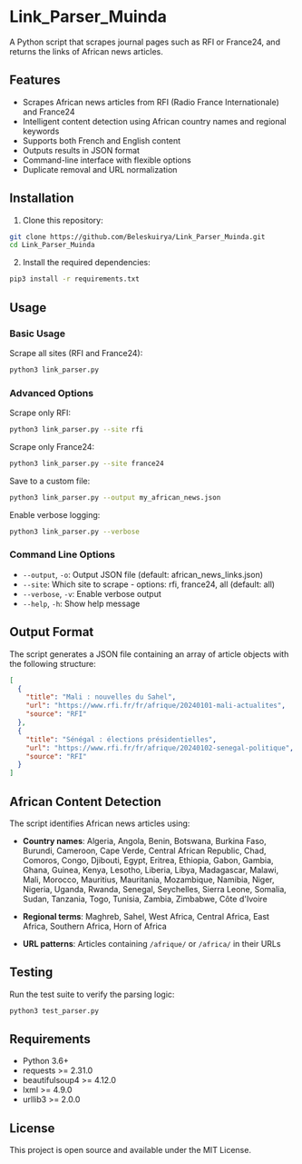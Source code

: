 # Link_Parser_Muinda

A Python script that scrapes journal pages such as RFI or France24, and returns the links of African news articles.

## Features

- Scrapes African news articles from RFI (Radio France Internationale) and France24
- Intelligent content detection using African country names and regional keywords
- Supports both French and English content
- Outputs results in JSON format
- Command-line interface with flexible options
- Duplicate removal and URL normalization

## Installation

1. Clone this repository:
```bash
git clone https://github.com/Beleskuirya/Link_Parser_Muinda.git
cd Link_Parser_Muinda
```

2. Install the required dependencies:
```bash
pip3 install -r requirements.txt
```

## Usage

### Basic Usage

Scrape all sites (RFI and France24):
```bash
python3 link_parser.py
```

### Advanced Options

Scrape only RFI:
```bash
python3 link_parser.py --site rfi
```

Scrape only France24:
```bash
python3 link_parser.py --site france24
```

Save to a custom file:
```bash
python3 link_parser.py --output my_african_news.json
```

Enable verbose logging:
```bash
python3 link_parser.py --verbose
```

### Command Line Options

- `--output`, `-o`: Output JSON file (default: african_news_links.json)
- `--site`: Which site to scrape - options: rfi, france24, all (default: all)
- `--verbose`, `-v`: Enable verbose output
- `--help`, `-h`: Show help message

## Output Format

The script generates a JSON file containing an array of article objects with the following structure:

```json
[
  {
    "title": "Mali : nouvelles du Sahel",
    "url": "https://www.rfi.fr/fr/afrique/20240101-mali-actualites",
    "source": "RFI"
  },
  {
    "title": "Sénégal : élections présidentielles", 
    "url": "https://www.rfi.fr/fr/afrique/20240102-senegal-politique",
    "source": "RFI"
  }
]
```

## African Content Detection

The script identifies African news articles using:

- **Country names**: Algeria, Angola, Benin, Botswana, Burkina Faso, Burundi, Cameroon, Cape Verde, Central African Republic, Chad, Comoros, Congo, Djibouti, Egypt, Eritrea, Ethiopia, Gabon, Gambia, Ghana, Guinea, Kenya, Lesotho, Liberia, Libya, Madagascar, Malawi, Mali, Morocco, Mauritius, Mauritania, Mozambique, Namibia, Niger, Nigeria, Uganda, Rwanda, Senegal, Seychelles, Sierra Leone, Somalia, Sudan, Tanzania, Togo, Tunisia, Zambia, Zimbabwe, Côte d'Ivoire

- **Regional terms**: Maghreb, Sahel, West Africa, Central Africa, East Africa, Southern Africa, Horn of Africa

- **URL patterns**: Articles containing `/afrique/` or `/africa/` in their URLs

## Testing

Run the test suite to verify the parsing logic:
```bash
python3 test_parser.py
```

## Requirements

- Python 3.6+
- requests >= 2.31.0
- beautifulsoup4 >= 4.12.0
- lxml >= 4.9.0
- urllib3 >= 2.0.0

## License

This project is open source and available under the MIT License.
